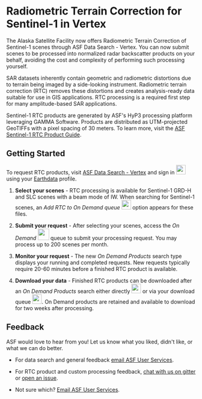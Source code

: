 # Radiometric Terrain Correction for Sentinel-1 in Vertex

The Alaska Satellite Facility now offers Radiometric Terrain Correction of Sentinel-1 scenes through ASF Data Search - Vertex.  You can now submit scenes to be processed into normalized radar backscatter products on your behalf, avoiding the cost and complexity of performing such processing yourself.

SAR datasets inherently contain geometric and radiometric distortions due to terrain being imaged by a side-looking instrument. Radiometric terrain correction (RTC) removes these distortions and creates analysis-ready data suitable for use in GIS applications. RTC processing is a required first step for many amplitude-based SAR applications.

Sentinel-1 RTC products are generated by ASF's HyP3 processing platform leveraging GAMMA Software.  Products are distributed as UTM-projected GeoTIFFs with a pixel spacing of 30 meters. To learn more, visit the [ASF Sentinel-1 RTC Product Guide](../guides/rtc_user.md).

## Getting Started

To request RTC products, visit [ASF Data Search - Vertex](https://search.asf.alaska.edu) and sign in <img width="25" src="https://user-images.githubusercontent.com/25309951/96494192-7c4b4e80-11f2-11eb-9af9-4a54c0b449ca.png"> using your [Earthdata](https://urs.earthdata.nasa.gov/) profile.

1. **Select your scenes** - RTC processing is available for Sentinel-1 GRD-H and SLC scenes with a beam mode of IW. When searching for Sentinel-1 scenes, an *Add RTC to On Demand queue* <img width="25" src="https://avatars1.githubusercontent.com/u/68247451" /> option appears for these files.

1. **Submit your request** - After selecting your scenes, access the  *On Demand* <img width="30" src="https://user-images.githubusercontent.com/17994518/95892024-588b9280-0d32-11eb-8734-f1a54a9d2a20.png" /> queue to submit your processing request. You may process up to 200 scenes per month.

1. **Monitor your request** - The new *On Demand Products* search type displays your running and completed requests. New requests typically require 20-60 minutes before a finished RTC product is available.

1. **Download your data** - Finished RTC products can be downloaded after an *On Demand Products* search either directly <img width="25" src="https://user-images.githubusercontent.com/17994518/95271858-6ea5ca00-07eb-11eb-9217-a280ca57a5e6.png" /> or via your download queue <img width="25" src="https://user-images.githubusercontent.com/17994518/95271856-6d749d00-07eb-11eb-81d8-365a6221e4f1.png" />. On Demand products are retained and available to download for two weeks after processing.

## Feedback

ASF would love to hear from you! Let us know what you liked, didn't like, or what we can do better.

* For data search and general feedback [email ASF User Services](mailto:uso@asf.alaska.edu).

* For RTC product and custom processing feedback, [chat with us on gitter](https://gitter.im/ASFHyP3/community) or [open an issue](https://github.com/ASFHyP3/ASFHyP3/issues/new).

* Not sure which? [Email ASF User Services](mailto:uso@asf.alaska.edu).

